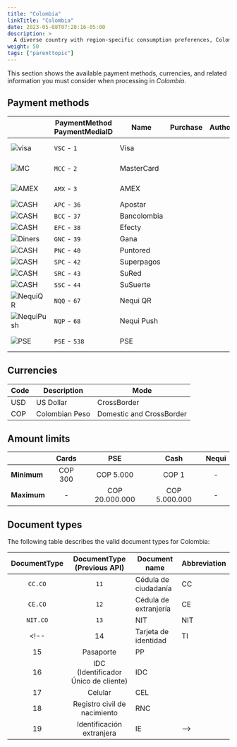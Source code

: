 ```yaml
---
title: "Colombia"
linkTitle: "Colombia"
date: 2023-05-08T07:28:16-05:00
description: >
  A diverse country with region-specific consumption preferences, Colombians are early adopters of technology solutions while still clinging to traditional habits. _**Colombia**_ is one of the startup hubs of Latin America, and new electronic payment methods, including digital wallets, coexist with a diverse list of cash payment solutions.
weight: 50
tags: ["parenttopic"]
---
```


This section shows the available payment methods, currencies, and related information you must consider when processing in _Colombia_.

## Payment methods

| | PaymentMethod PaymentMediaID | Name | Purchase | Authorization | Full refund | Partial Refund | Type |
|------|----------------------------|---------|---------|--------------|-----------------|-------------------|------|
| <img src="https://s3.amazonaws.com/gateway.prod.bamboopayment.com/payment-method-logos/Visa_CreditCard.png" alt="visa" style="min-width: 40px;" /> | `VSC` - `1` | Visa | <img src="/assets/check_mark_64.png" width="15px"/> | <img src="/assets/check_mark_64.png" width="15px"/> | <img src="/assets/check_mark_64.png" width="15px"/> | <img src="/assets/check_mark_64.png" width="15px"/> | Credit Card |
| <img src="https://s3.amazonaws.com/gateway.prod.bamboopayment.com/payment-method-logos/MasterCard_CreditCard.png" alt="MC" style="min-width: 40px;" /> | `MCC` - `2` | MasterCard | <img src="/assets/check_mark_64.png" width="15px"/> | <img src="/assets/check_mark_64.png" width="15px"/> | <img src="/assets/check_mark_64.png" width="15px"/> | <img src="/assets/check_mark_64.png" width="15px"/> | Credit Card |
| <img src="https://s3.amazonaws.com/gateway.prod.bamboopayment.com/payment-method-logos/AmericanExpress_CreditCard.png" alt="AMEX" style="min-width: 40px;" /> | `AMX` - `3` | AMEX | <img src="/assets/check_mark_64.png" width="15px"/> | <img src="/assets/check_mark_64.png" width="15px"/> | <img src="/assets/check_mark_64.png" width="15px"/> | <img src="/assets/check_mark_64.png" width="15px"/> | Credit Card |
| <img src="https://s3.amazonaws.com/gateway.prod.bamboopayment.com/payment-method-logos/Apostar_PhysicalNetwork.png" alt="CASH" style="min-width: 40px;" /> | `APC` - `36` | Apostar | <img src="/assets/check_mark_64.png" width="15px"/> | <img src="/assets/x_mark_64.png" width="15px"/> | <img src="/assets/x_mark_64.png" width="15px"/> | <img src="/assets/x_mark_64.png" width="15px"/> | Cash |
| <img src="https://s3.amazonaws.com/gateway.prod.bamboopayment.com/payment-method-logos/Bancolombia_PhysicalNetwork.png" alt="CASH" style="min-width: 40px;" /> | `BCC` - `37` | Bancolombia | <img src="/assets/check_mark_64.png" width="15px"/> | <img src="/assets/x_mark_64.png" width="15px"/> | <img src="/assets/x_mark_64.png" width="15px"/> | <img src="/assets/x_mark_64.png" width="15px"/> | Cash |
| <img src="https://s3.amazonaws.com/gateway.prod.bamboopayment.com/payment-method-logos/Efecty_PhysicalNetwork.png" alt="CASH" style="min-width: 40px;" /> | `EFC` - `38` | Efecty | <img src="/assets/check_mark_64.png" width="15px"/> | <img src="/assets/x_mark_64.png" width="15px"/> | <img src="/assets/x_mark_64.png" width="15px"/> | <img src="/assets/x_mark_64.png" width="15px"/> | Cash |
| <img src="https://s3.amazonaws.com/gateway.prod.bamboopayment.com/payment-method-logos/Gana_PhysicalNetwork.png" alt="Diners" style="min-width: 40px;" /> | `GNC` - `39` | Gana | <img src="/assets/check_mark_64.png" width="15px"/> | <img src="/assets/x_mark_64.png" width="15px"/> | <img src="/assets/x_mark_64.png" width="15px"/> | <img src="/assets/x_mark_64.png" width="15px"/> | Cash |
| <img src="https://s3.amazonaws.com/gateway.prod.bamboopayment.com/payment-method-logos/Puntored_PhysicalNetwork.png" alt="CASH" style="min-width: 40px;" /> | `PNC` - `40` | Puntored | <img src="/assets/check_mark_64.png" width="15px"/> | <img src="/assets/x_mark_64.png" width="15px"/> | <img src="/assets/x_mark_64.png" width="15px"/> | <img src="/assets/x_mark_64.png" width="15px"/> | Cash |
| <img src="https://s3.amazonaws.com/gateway.prod.bamboopayment.com/payment-method-logos/Superpagos_PhysicalNetwork.png" alt="CASH" style="min-width: 40px;" /> | `SPC` - `42` | Superpagos | <img src="/assets/check_mark_64.png" width="15px"/> | <img src="/assets/x_mark_64.png" width="15px"/> | <img src="/assets/x_mark_64.png" width="15px"/> | <img src="/assets/x_mark_64.png" width="15px"/> | Cash |
| <img src="https://s3.amazonaws.com/gateway.prod.bamboopayment.com/payment-method-logos/Sured_PhysicalNetwork.png" alt="CASH" style="min-width: 40px;" /> | `SRC` - `43` | SuRed | <img src="/assets/check_mark_64.png" width="15px"/> | <img src="/assets/x_mark_64.png" width="15px"/> | <img src="/assets/x_mark_64.png" width="15px"/> | <img src="/assets/x_mark_64.png" width="15px"/> | Cash |
| <img src="https://s3.amazonaws.com/gateway.prod.bamboopayment.com/payment-method-logos/Susuerte_PhysicalNetwork.png" alt="CASH" style="min-width: 40px;" /> | `SSC` - `44` | SuSuerte | <img src="/assets/check_mark_64.png" width="15px"/> | <img src="/assets/x_mark_64.png" width="15px"/> | <img src="/assets/x_mark_64.png" width="15px"/> | <img src="/assets/x_mark_64.png" width="15px"/> | Cash |
| <img src="https://s3.amazonaws.com/gateway.prod.bamboopayment.com/payment-method-logos/NequiQr_BankTransfer.png" alt="NequiQR" style="min-width: 40px;" /> | `NQQ` - `67` | Nequi QR | <img src="/assets/check_mark_64.png" width="15px"/> | <img src="/assets/x_mark_64.png" width="15px"/> | <img src="/assets/check_mark_64.png" width="15px"/> | <img src="/assets/check_mark_64.png" width="15px"/> | Wallet |
| <img src="https://s3.amazonaws.com/gateway.prod.bamboopayment.com/payment-method-logos/NequiPush_BankTransfer.png" alt="NequiPush" style="min-width: 40px;" /> | `NQP` - `68` | Nequi Push | <img src="/assets/check_mark_64.png" width="15px"/> | <img src="/assets/x_mark_64.png" width="15px"/> | <img src="/assets/check_mark_64.png" width="15px"/> | <img src="/assets/check_mark_64.png" width="15px"/> | Wallet |
| <img src="https://s3.amazonaws.com/gateway.prod.bamboopayment.com/payment-method-logos/Fasttrack_BankTransfer.png" alt="PSE" style="min-width: 40px;" /> | `PSE` - `538` | PSE | <img src="/assets/check_mark_64.png" width="15px"/> | <img src="/assets/x_mark_64.png" width="15px"/> | <img src="/assets/check_mark_64.png" width="15px"/> | <img src="/assets/check_mark_64.png" width="15px"/> | Bank Transfer |


<!--| <img src="https://s3.amazonaws.com/gateway.prod.bamboopayment.com/payment-method-logos/12_diners.png" alt="Diners" style="min-width: 40px;" /> | `DNC` | 12  | Diners Club      | <img src="/assets/check_mark_64.png" width="15px"/>        | <img src="/assets/x_mark_64.png" width="15px"/>                | <img src="/assets/x_mark_64.png" width="15px"/>           | <img src="/assets/x_mark_64.png" width="15px"/>             | Credit Card   |
| <img src="https://s3.amazonaws.com/gateway.prod.bamboopayment.com/payment-method-logos/12_diners.png" alt="Codensa" style="min-width: 40px;" /> | `CDS` | 12  | Codensa          | <img src="/assets/check_mark_64.png" width="15px"/>        | <img src="/assets/x_mark_64.png" width="15px"/>                | <img src="/assets/x_mark_64.png" width="15px"/>           | <img src="/assets/x_mark_64.png" width="15px"/>             | Credit Card   |-->


## Currencies

| Code | Description    | Mode                     |
|------|----------------|--------------------------|
| USD  | US Dollar      | CrossBorder              |
| COP  | Colombian Peso | Domestic and CrossBorder |

## Amount limits

|  | Cards | PSE | Cash | Nequi |
|---|:---:|:---:|:---:|:---:|
| **Minimum** | COP 300 | COP 5.000 | COP 1 | - |
| **Maximum** | - | COP 20.000.000 | COP 5.000.000 | - |

## Document types
The following table describes the valid document types for Colombia:

| DocumentType | DocumentType (Previous API) | Document name                        | Abbreviation |
|:-------------:|:-------------------:|--------------------------------------|--------------|
| `CC.CO`         | `11`                  | Cédula de ciudadanía                 | CC           |
| `CE.CO`         | `12`                  | Cédula de extranjería                | CE           |
| `NIT.CO`        | `13`                  | NIT                                  | NIT          |
<!--| 14   | Tarjeta de identidad                 | TI           |
| 15   | Pasaporte                            | PP           |
| 16   | IDC (Identificador Único de cliente) | IDC          |
| 17   | Celular                              | CEL          |
| 18   | Registro civil de nacimiento         | RNC          |
| 19   | Identificación extranjera            | IE           |-->